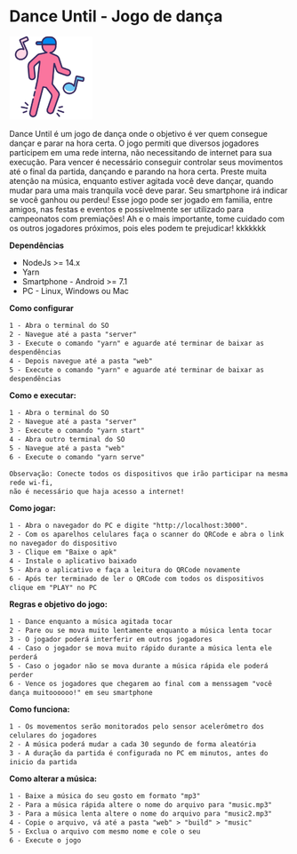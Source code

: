 # Dance Until - Jogo de dança
<img src="https://github.com/aldaircdklein/dance-until/blob/main/mobile/assets/icon.png" style="width: 150px"/>

Dance Until é um jogo de dança onde o objetivo é ver quem consegue dançar e parar na hora certa.
O jogo permiti que diversos jogadores participem em uma rede interna, não necessitando de internet para sua execução.
Para vencer é necessário conseguir controlar seus movimentos até o final da partida, dançando e parando na hora certa.
Preste muita atenção na música, enquanto estiver agitada você deve dançar, quando mudar para uma mais tranquila você deve parar.
Seu smartphone irá indicar se você ganhou ou perdeu!
Esse jogo pode ser jogado em familia, entre amigos, nas festas e eventos e possivelmente ser utilizado para campeonatos com premiações!
Ah e o mais importante, tome cuidado com os outros jogadores próximos, pois eles podem te prejudicar! kkkkkkk

**Dependências**
- NodeJs >= 14.x
- Yarn
- Smartphone - Android >= 7.1
- PC - Linux, Windows ou Mac

**Como configurar**
```
1 - Abra o terminal do SO
2 - Navegue até a pasta "server"
3 - Execute o comando "yarn" e aguarde até terminar de baixar as despendências
4 - Depois navegue até a pasta "web"
5 - Execute o comando "yarn" e aguarde até terminar de baixar as despendências
```
**Como e executar:**
```
1 - Abra o terminal do SO
2 - Navegue até a pasta "server"
3 - Execute o comando "yarn start"
4 - Abra outro terminal do SO
5 - Navegue até a pasta "web"
6 - Execute o comando "yarn serve"
```
```
Observação: Conecte todos os dispositivos que irão participar na mesma rede wi-fi,
não é necessário que haja acesso a internet!
```
**Como jogar:**
```
1 - Abra o navegador do PC e digite "http://localhost:3000".
2 - Com os aparelhos celulares faça o scanner do QRCode e abra o link no navegador do dispositivo
3 - Clique em "Baixe o apk"
4 - Instale o aplicativo baixado
5 - Abra o aplicativo e faça a leitura do QRCode novamente
6 - Após ter terminado de ler o QRCode com todos os dispositivos clique em "PLAY" no PC
```
**Regras e objetivo do jogo:**
```
1 - Dance enquanto a música agitada tocar
2 - Pare ou se mova muito lentamente enquanto a música lenta tocar
3 - O jogador poderá interferir em outros jogadores
4 - Caso o jogador se mova muito rápido durante a música lenta ele perderá
5 - Caso o jogador não se mova durante a música rápida ele poderá perder
6 - Vence os jogadores que chegarem ao final com a menssagem "você dança muitoooooo!" em seu smartphone
```
**Como funciona:**
```
1 - Os movementos serão monitorados pelo sensor acelerômetro dos celulares do jogadores
2 - A música poderá mudar a cada 30 segundo de forma aleatória
3 - A duração da partida é configurada no PC em minutos, antes do inicio da partida
```
**Como alterar a música:**
```
1 - Baixe a música do seu gosto em formato "mp3"
2 - Para a música rápida altere o nome do arquivo para "music.mp3"
3 - Para a música lenta altere o nome do arquivo para "music2.mp3"
4 - Copie o arquivo, vá até a pasta "web" > "build" > "music"
5 - Exclua o arquivo com mesmo nome e cole o seu
6 - Execute o jogo
```
